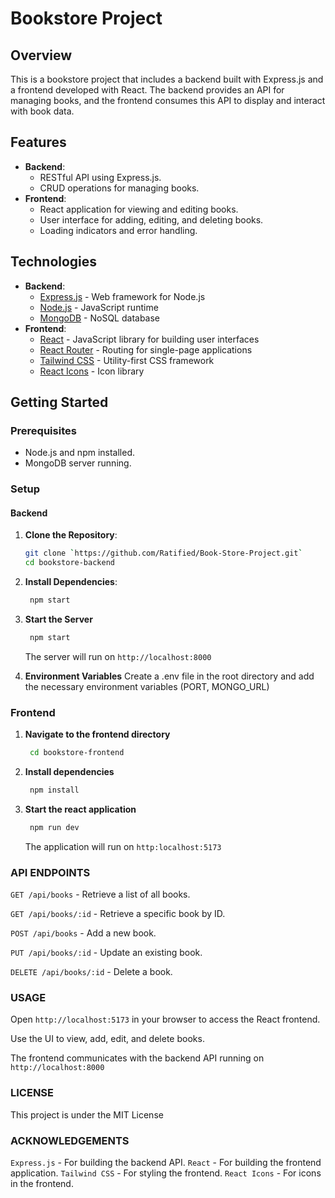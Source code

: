 # Bookstore Project

## Overview

This is a bookstore project that includes a backend built with Express.js and a frontend developed with React. The backend provides an API for managing books, and the frontend consumes this API to display and interact with book data.

## Features

- **Backend**:
  - RESTful API using Express.js.
  - CRUD operations for managing books.
- **Frontend**:
  - React application for viewing and editing books.
  - User interface for adding, editing, and deleting books.
  - Loading indicators and error handling.

## Technologies

- **Backend**:
  - [Express.js](https://expressjs.com/) - Web framework for Node.js
  - [Node.js](https://nodejs.org/) - JavaScript runtime
  - [MongoDB](https://www.mongodb.com/) - NoSQL database
- **Frontend**:
  - [React](https://reactjs.org/) - JavaScript library for building user interfaces
  - [React Router](https://reactrouter.com/) - Routing for single-page applications
  - [Tailwind CSS](https://tailwindcss.com/) - Utility-first CSS framework
  - [React Icons](https://react-icons.github.io/react-icons/) - Icon library

## Getting Started

### Prerequisites

- Node.js and npm installed.
- MongoDB server running.

### Setup

#### Backend

1. **Clone the Repository**:
   ```bash
   git clone `https://github.com/Ratified/Book-Store-Project.git`
   cd bookstore-backend
    ```

2. **Install Dependencies**:
   ```bash
    npm start
   ```

3. **Start the Server**
   ```bash 
    npm start
    ```
    The server will run on `http://localhost:8000`

4. **Environment Variables**
Create a .env file in the root directory and add the necessary environment variables (PORT, MONGO_URL)


### Frontend
1. **Navigate to the frontend directory**
   ```bash
    cd bookstore-frontend
    ```

2. **Install dependencies**
   ```bash 
    npm install
   ```

3. **Start the react application**
   ```bash 
    npm run dev
   ```

    The application will run on `http:localhost:5173`


### API ENDPOINTS
`GET /api/books` - Retrieve a list of all books.

`GET /api/books/:id` - Retrieve a specific book by ID.

`POST /api/books` - Add a new book.

`PUT /api/books/:id` - Update an existing book.

`DELETE /api/books/:id` - Delete a book.


### USAGE
Open `http://localhost:5173` in your browser to access the React frontend.

Use the UI to view, add, edit, and delete books.

The frontend communicates with the backend API running on `http://localhost:8000`

### LICENSE
This project is under the MIT License

### ACKNOWLEDGEMENTS
`Express.js` - For building the backend API.
`React` - For building the frontend application.
`Tailwind CSS` - For styling the frontend.
`React Icons` - For icons in the frontend.